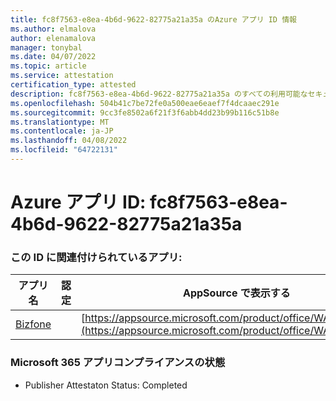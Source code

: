 ```yaml
---
title: fc8f7563-e8ea-4b6d-9622-82775a21a35a のAzure アプリ ID 情報
ms.author: elmalova
author: elenamalova
manager: tonybal
ms.date: 04/07/2022
ms.topic: article
ms.service: attestation
certification_type: attested
description: fc8f7563-e8ea-4b6d-9622-82775a21a35a のすべての利用可能なセキュリティとコンプライアンス情報。
ms.openlocfilehash: 504b41c7be72fe0a500eae6eaef7f4dcaaec291e
ms.sourcegitcommit: 9cc3fe8502a6f21f3f6abb4dd23b99b116c51b8e
ms.translationtype: MT
ms.contentlocale: ja-JP
ms.lasthandoff: 04/08/2022
ms.locfileid: "64722131"
---
```

# <a name="azure-app-id-fc8f7563-e8ea-4b6d-9622-82775a21a35a"></a>Azure アプリ ID: fc8f7563-e8ea-4b6d-9622-82775a21a35a


### <a name="apps-associated-with-this-id"></a>この ID に関連付けられているアプリ:
| **アプリ名** | **認定** | **AppSource で表示する** |
|--------------|---------------|-----------------------|
| [Bizfone](../forward/WA200000874.md) |  | [https://appsource.microsoft.com/product/office/WA200000874](https://appsource.microsoft.com/product/office/WA200000874) |

### <a name="microsoft-365-app-compliance-status"></a>Microsoft 365 アプリコンプライアンスの状態
- Publisher Attestaton Status: Completed
